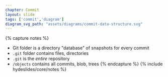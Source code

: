 ```yaml
---
chapter: Commit
layout: slide
tags: ['commit','diagram']
diagram_svg_path: "assets/diagrams/commit-data-structure.svg"
---
```


{% capture notes %}
* Git folder is a directory "database" of snapshots for every commit
* `.git` folder contains files, directories
* `.git` is the _entire_ repository
* `/objects` contains all commits, blob, trees
{% endcapture %}
{% include hydeslides/core/notes %}
